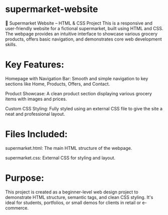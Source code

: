 # supermarket-website
 🛒 Supermarket Website – HTML &amp; CSS Project This is a responsive and user-friendly website for a fictional supermarket, built using HTML and CSS. The webpage provides an intuitive interface to showcase various grocery products, offers basic navigation, and demonstrates core web development skills.

# Key Features:
Homepage with Navigation Bar: Smooth and simple navigation to key sections like Home, Products, Offers, and Contact.

Product Showcase: A clean product section displaying various grocery items with images and prices.

Custom CSS Styling: Fully styled using an external CSS file to give the site a neat and professional layout.

 

# Files Included:
supermarket.html: The main HTML structure of the webpage.

supermarket.css: External CSS for styling and layout.

# Purpose:
This project is created as a beginner-level web design project to demonstrate HTML structure, semantic tags, and clean CSS styling. It's ideal for students, portfolios, or small demos for clients in retail or e-commerce.

